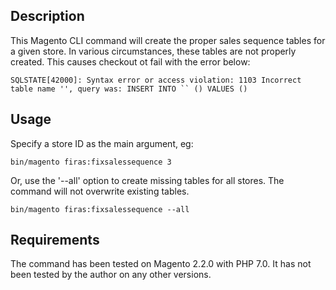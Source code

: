 <h2>Description</h2>

This Magento CLI command will create the proper sales sequence tables for a given store. In various circumstances, these tables are not properly created. This causes checkout ot fail with the error below:

`SQLSTATE[42000]: Syntax error or access violation: 1103 Incorrect table name '', query was: INSERT INTO `` () VALUES ()`

<h2>Usage</h2>

Specify a store ID as the main argument, eg:

`bin/magento firas:fixsalessequence 3`

Or, use the '--all' option to create missing tables for all stores. The command will not overwrite existing tables.

`bin/magento firas:fixsalessequence --all`

<h2>Requirements</h2>

The command has been tested on Magento 2.2.0 with PHP 7.0. It has not been tested by the author on any other versions.
